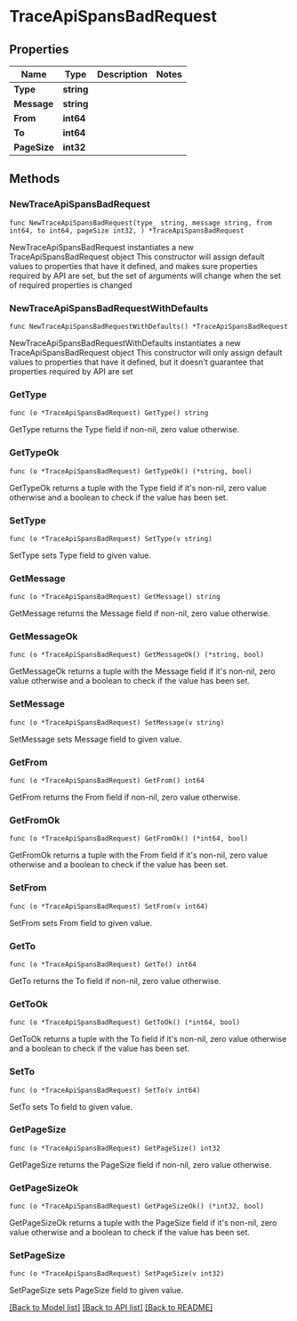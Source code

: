 # TraceApiSpansBadRequest

## Properties

Name | Type | Description | Notes
------------ | ------------- | ------------- | -------------
**Type** | **string** |  | 
**Message** | **string** |  | 
**From** | **int64** |  | 
**To** | **int64** |  | 
**PageSize** | **int32** |  | 

## Methods

### NewTraceApiSpansBadRequest

`func NewTraceApiSpansBadRequest(type_ string, message string, from int64, to int64, pageSize int32, ) *TraceApiSpansBadRequest`

NewTraceApiSpansBadRequest instantiates a new TraceApiSpansBadRequest object
This constructor will assign default values to properties that have it defined,
and makes sure properties required by API are set, but the set of arguments
will change when the set of required properties is changed

### NewTraceApiSpansBadRequestWithDefaults

`func NewTraceApiSpansBadRequestWithDefaults() *TraceApiSpansBadRequest`

NewTraceApiSpansBadRequestWithDefaults instantiates a new TraceApiSpansBadRequest object
This constructor will only assign default values to properties that have it defined,
but it doesn't guarantee that properties required by API are set

### GetType

`func (o *TraceApiSpansBadRequest) GetType() string`

GetType returns the Type field if non-nil, zero value otherwise.

### GetTypeOk

`func (o *TraceApiSpansBadRequest) GetTypeOk() (*string, bool)`

GetTypeOk returns a tuple with the Type field if it's non-nil, zero value otherwise
and a boolean to check if the value has been set.

### SetType

`func (o *TraceApiSpansBadRequest) SetType(v string)`

SetType sets Type field to given value.


### GetMessage

`func (o *TraceApiSpansBadRequest) GetMessage() string`

GetMessage returns the Message field if non-nil, zero value otherwise.

### GetMessageOk

`func (o *TraceApiSpansBadRequest) GetMessageOk() (*string, bool)`

GetMessageOk returns a tuple with the Message field if it's non-nil, zero value otherwise
and a boolean to check if the value has been set.

### SetMessage

`func (o *TraceApiSpansBadRequest) SetMessage(v string)`

SetMessage sets Message field to given value.


### GetFrom

`func (o *TraceApiSpansBadRequest) GetFrom() int64`

GetFrom returns the From field if non-nil, zero value otherwise.

### GetFromOk

`func (o *TraceApiSpansBadRequest) GetFromOk() (*int64, bool)`

GetFromOk returns a tuple with the From field if it's non-nil, zero value otherwise
and a boolean to check if the value has been set.

### SetFrom

`func (o *TraceApiSpansBadRequest) SetFrom(v int64)`

SetFrom sets From field to given value.


### GetTo

`func (o *TraceApiSpansBadRequest) GetTo() int64`

GetTo returns the To field if non-nil, zero value otherwise.

### GetToOk

`func (o *TraceApiSpansBadRequest) GetToOk() (*int64, bool)`

GetToOk returns a tuple with the To field if it's non-nil, zero value otherwise
and a boolean to check if the value has been set.

### SetTo

`func (o *TraceApiSpansBadRequest) SetTo(v int64)`

SetTo sets To field to given value.


### GetPageSize

`func (o *TraceApiSpansBadRequest) GetPageSize() int32`

GetPageSize returns the PageSize field if non-nil, zero value otherwise.

### GetPageSizeOk

`func (o *TraceApiSpansBadRequest) GetPageSizeOk() (*int32, bool)`

GetPageSizeOk returns a tuple with the PageSize field if it's non-nil, zero value otherwise
and a boolean to check if the value has been set.

### SetPageSize

`func (o *TraceApiSpansBadRequest) SetPageSize(v int32)`

SetPageSize sets PageSize field to given value.



[[Back to Model list]](../README.md#documentation-for-models) [[Back to API list]](../README.md#documentation-for-api-endpoints) [[Back to README]](../README.md)


